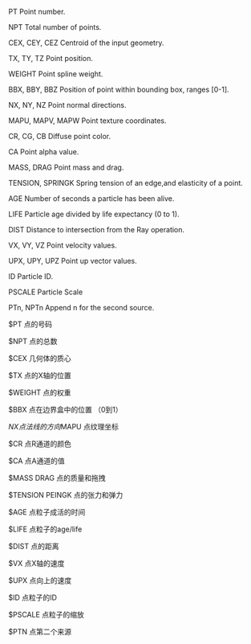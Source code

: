 PT Point number.

NPT Total number of points.

CEX, CEY, CEZ Centroid of the input geometry.

TX, TY, TZ Point position.

WEIGHT Point spline weight.

BBX, BBY, BBZ Position of point within bounding box, ranges [0-1].

NX, NY, NZ Point normal directions.

MAPU, MAPV, MAPW Point texture coordinates.

CR, CG, CB Diffuse point color.

CA Point alpha value.

MASS, DRAG Point mass and drag.

TENSION, SPRINGK Spring tension of an edge,and elasticity of a point.

AGE Number of seconds a particle has been alive.

LIFE Particle age divided by life expectancy (0 to 1).

DIST Distance to intersection from the Ray operation.

VX, VY, VZ Point velocity values.

UPX, UPY, UPZ Point up vector values.

ID Particle ID.

PSCALE Particle Scale

PTn, NPTn Append n for the second source.

$PT        点的号码

$NPT     点的总数

$CEX     几何体的质心

$TX       点的X轴的位置

$WEIGHT    点的权重

$BBX           点在边界盒中的位置 （0到1）

$NX        点法线的方向$MAPU  点纹理坐标

$CR        点R通道的颜色

$CA       点A通道的值

$MASS   DRAG   点的质量和拖拽

$TENSION  PEINGK     点的张力和弹力

$AGE      点粒子成活的时间

$LIFE      点粒子的age/life

$DIST     点的距离

$VX        点X轴的速度

$UPX     点向上的速度

$ID        点粒子的ID

$PSCALE   点粒子的缩放

$PTN     点第二个来源
